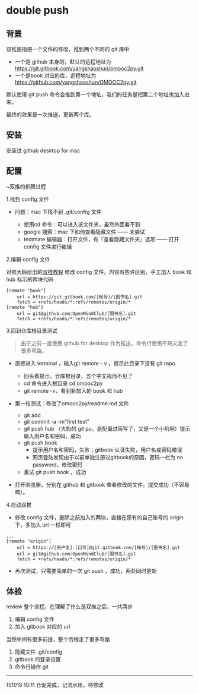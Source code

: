 # double push 
## 背景
双推是指把一个文件的修改，推到两个不同的 git 库中

* 一个是 github 本身的，默认的远程地址为 https://git.gitbook.com/yangshaoshun/omooc2py.git
* 一个是book 对应的库，远程地址为 https://github.com/yangshaoshun/OMOOC2py.git

默认使用 git push 命令会推到第一个地址，我们的任务是把第二个地址也加入进来。

最终的效果是一次推送，更新两个库。

## 安装
安装过 github desktop for mac

## 配置

~双推的折腾过程

1.找到 config 文件

- 问题：mac 下找不到 .git/config 文件

	- 使用cd 命令：可以进入该文件夹，虽然外面看不到
	- google 搜索：mac 下如何查看隐藏文件 —— 未尝试
	- textmate 编辑器：打开文件，有『查看隐藏文件夹』选项 —— 打开 config 文件进行编辑


2.编辑 config 文件

对照大妈给出的[双推教程](https://github.com/ZoomQuiet/OMOOC2py/issues/1)
修改 config 文件。内容有些许区别，手工加入 book 和 hub 标示的两块代码

```
[remote "book"]
    url = https://git.gitbook.com/[帐号]/[图书名].git
    fetch = +refs/heads/*:refs/remotes/origin/*
[remote "hub"]
    url = git@github.com:OpenMindClub/[图书名].git
    fetch = +refs/heads/*:refs/remotes/origin/*

```

3.回到仓库根目录测试

>由于之前一直使用 github for desktop 作为推送，命令行使用不熟又走了很多弯路。

- 直接进入 terminal ，输入git remote - v ，提示此目录下没有 git repo
	- 回头看提示，仓库根目录，五个字又视而不见了
	- cd 命令进入根目录 cd omooc2py
	- git remote -v，看到新加入的 book 和 hub


- 第一轮测试：修改了omooc2py/readme.md 文件

	- git add .
	- git commit -a -m”first test”
	- git push hub  （大妈的 git pu，是配置过简写了，又是一个小坑啊）提示输入用户名和密码，成功
	- git push book
		- 提示用户名和密码，失败；gitbook 认证失败，用户名或密码错误
		- 网页登陆发现由于以前单独注册过gitbook的原因，密码一栏为 no password，修改密码
	- 重试 git push book ，成功

- 打开浏览器，分别在 github 和 gitbook 查看修改的文件，提交成功（不容易啊）。

4.自动双推

- 修改 config 文件，删除之前加入的两块，直接在原有的自己账号的 origin 下，多加入 url 一栏即可

```
...
[remote "origin"]
    url = https://[用户名]:[口令]@git.gitbook.com/[帐号]/[图书名].git
    url = git@github.com:OpenMindClub/[图书名].git
    fetch = +refs/heads/*:refs/remotes/origin/*

```

- 再次测试，只需要简单的一次 git push ，成功，两处同时更新

## 体验

review 整个流程，在理解了什么是双推之后，一共两步

1. 编辑 config 文件
2. 加入 gitbook 对应的 url

当然中间有很多前提，整个历程走了很多弯路

1. 隐藏文件 .git/config
2. gitbook 的登录设置
3. 命令行操作 git

---
151018 10:11 仓促完成，记流水账，待修改




